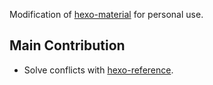Modification of [hexo-material](https://github.com/viosey/hexo-theme-material) for personal use.

## Main Contribution

- Solve conflicts with [hexo-reference](https://github.com/kchen0x/hexo-reference).
